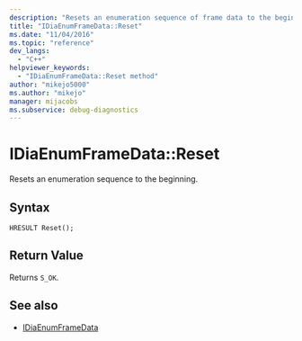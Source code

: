 ```yaml
---
description: "Resets an enumeration sequence of frame data to the beginning."
title: "IDiaEnumFrameData::Reset"
ms.date: "11/04/2016"
ms.topic: "reference"
dev_langs:
  - "C++"
helpviewer_keywords:
  - "IDiaEnumFrameData::Reset method"
author: "mikejo5000"
ms.author: "mikejo"
manager: mijacobs
ms.subservice: debug-diagnostics
---
```

# IDiaEnumFrameData::Reset

Resets an enumeration sequence to the beginning.

## Syntax

```
HRESULT Reset();
```

## Return Value
 Returns `S_OK`.

## See also
- [IDiaEnumFrameData](../../debugger/debug-interface-access/idiaenumframedata.md)
